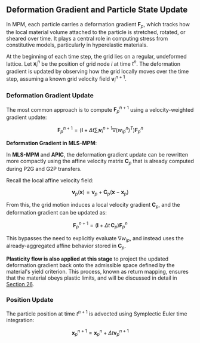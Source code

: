 ## Deformation Gradient and Particle State Update

In MPM, each particle carries a deformation gradient $\mathbf{F}_p$, which tracks how the local material volume attached to the particle is stretched, rotated, or sheared over time. It plays a central role in computing stress from constitutive models, particularly in hyperelastic materials.

At the beginning of each time step, the grid lies on a regular, undeformed lattice. Let $\mathbf{x}_i^n$ be the position of grid node $i$ at time $t^n$. The deformation gradient is updated by observing how the grid locally moves over the time step, assuming a known grid velocity field $\mathbf{v}_i^{n+1}$.

### Deformation Gradient Update

The most common approach is to compute $\mathbf{F}_p^{n+1}$ using a velocity-weighted gradient update:

$$
\mathbf{F}_p^{n+1} =
\left( \mathbf{I} + \Delta t \sum_i \mathbf{v}_i^{n+1} \nabla (w_{ip}^n)^T \right) \mathbf{F}_p^n
$$

**Deformation Gradient in MLS-MPM**:

In **MLS-MPM** and **APIC**, the deformation gradient update can be rewritten more compactly using the affine velocity matrix $\mathbf{C}_p$ that is already computed during P2G and G2P transfers.

Recall the local affine velocity field:

$$
\mathbf{v}_p(\mathbf{x}) = \mathbf{v}_p + \mathbf{C}_p (\mathbf{x} - \mathbf{x}_p)
$$

From this, the grid motion induces a local velocity gradient $\mathbf{C}_p$, and the deformation gradient can be updated as:

$$
\mathbf{F}_p^{n+1} = \left( \mathbf{I} + \Delta t \, \mathbf{C}_p \right) \mathbf{F}_p^n
\tag{3}
$$

This bypasses the need to explicitly evaluate $\nabla w_{ip}$, and instead uses the already-aggregated affine behavior stored in $\mathbf{C}_p$.

**Plasticity flow is also applied at this stage** to project the updated deformation gradient back onto the admissible space defined by the material's yield criterion. This process, known as return mapping, ensures that the material obeys plastic limits, and will be discussed in detail in [Section 26](./lec26-mpm_plasticity.md).

### Position Update

The particle position at time $t^{n+1}$ is advected using Symplectic Euler time integration:

$$
\mathbf{x}_p^{n+1} = \mathbf{x}_p^{n} + \Delta t \mathbf{v}_p^{n+1}
$$